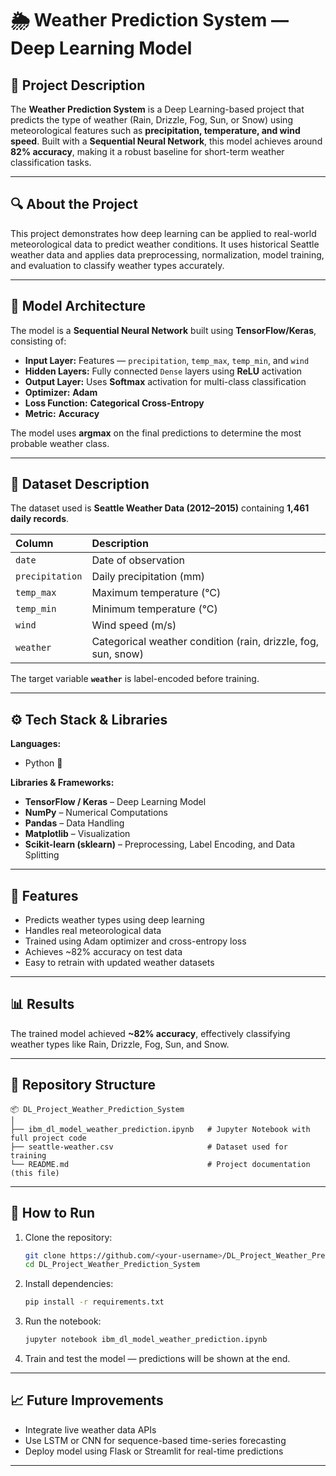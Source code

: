 # 🌦️ Weather Prediction System — Deep Learning Model

## 📘 Project Description

The **Weather Prediction System** is a Deep Learning-based project that predicts the type of weather (Rain, Drizzle, Fog, Sun, or Snow) using meteorological features such as **precipitation, temperature, and wind speed**.
Built with a **Sequential Neural Network**, this model achieves around **82% accuracy**, making it a robust baseline for short-term weather classification tasks.

---

## 🔍 About the Project

This project demonstrates how deep learning can be applied to real-world meteorological data to predict weather conditions.
It uses historical Seattle weather data and applies data preprocessing, normalization, model training, and evaluation to classify weather types accurately.

---

## 🧠 Model Architecture

The model is a **Sequential Neural Network** built using **TensorFlow/Keras**, consisting of:

* **Input Layer:** Features — `precipitation`, `temp_max`, `temp_min`, and `wind`
* **Hidden Layers:** Fully connected `Dense` layers using **ReLU** activation
* **Output Layer:** Uses **Softmax** activation for multi-class classification
* **Optimizer:** **Adam**
* **Loss Function:** **Categorical Cross-Entropy**
* **Metric:** **Accuracy**

The model uses **argmax** on the final predictions to determine the most probable weather class.

---

## 🧾 Dataset Description

The dataset used is **Seattle Weather Data (2012–2015)** containing **1,461 daily records**.

| Column          | Description                                                   |
| :-------------- | :------------------------------------------------------------ |
| `date`          | Date of observation                                           |
| `precipitation` | Daily precipitation (mm)                                      |
| `temp_max`      | Maximum temperature (°C)                                      |
| `temp_min`      | Minimum temperature (°C)                                      |
| `wind`          | Wind speed (m/s)                                              |
| `weather`       | Categorical weather condition (rain, drizzle, fog, sun, snow) |

The target variable **`weather`** is label-encoded before training.

---

## ⚙️ Tech Stack & Libraries

**Languages:**

* Python 🐍

**Libraries & Frameworks:**

* **TensorFlow / Keras** – Deep Learning Model
* **NumPy** – Numerical Computations
* **Pandas** – Data Handling
* **Matplotlib** – Visualization
* **Scikit-learn (sklearn)** – Preprocessing, Label Encoding, and Data Splitting

---

## 🚀 Features

* Predicts weather types using deep learning
* Handles real meteorological data
* Trained using Adam optimizer and cross-entropy loss
* Achieves ~82% accuracy on test data
* Easy to retrain with updated weather datasets

---

## 📊 Results

The trained model achieved **~82% accuracy**, effectively classifying weather types like Rain, Drizzle, Fog, Sun, and Snow.

---

## 📁 Repository Structure

```
📦 DL_Project_Weather_Prediction_System
│
├── ibm_dl_model_weather_prediction.ipynb   # Jupyter Notebook with full project code
├── seattle-weather.csv                     # Dataset used for training
└── README.md                               # Project documentation (this file)

```

---

## 🧪 How to Run

1. Clone the repository:

   ```bash
   git clone https://github.com/<your-username>/DL_Project_Weather_Prediction_System.git
   cd DL_Project_Weather_Prediction_System
   ```

2. Install dependencies:

   ```bash
   pip install -r requirements.txt
   ```

3. Run the notebook:

   ```bash
   jupyter notebook ibm_dl_model_weather_prediction.ipynb
   ```

4. Train and test the model — predictions will be shown at the end.

---

## 📈 Future Improvements

* Integrate live weather data APIs
* Use LSTM or CNN for sequence-based time-series forecasting
* Deploy model using Flask or Streamlit for real-time predictions

---


